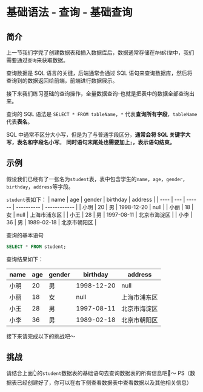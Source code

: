 # 基础语法 - 查询 - 基础查询

## 简介

上一节我们学完了创建数据表和插入数据库后，数据通常存储在`存储引擎`中，我们需要通过`查询`来获取数据。

查询数据是 SQL 语言的关键，后端通常会通过 SQL 语句来查询数据库，然后将查询到的数据返回给前端，前端进行数据展示。

接下来我们练习基础的查询操作，全量数据查询-也就是把表中的数据全部查询出来。

查询的 SQL 语法是 `SELECT * FROM tableName`，`*` 代表**查询所有字段**，`tableName` 代表**表名**。

SQL 中通常不区分大小写，但是为了与普通字段区分，**通常会将 SQL 关键字大写，表名和字段名小写**。
**同时语句末尾处也需要加上`;`，表示语句结束。**


## 示例

假设我们已经有了一张名为`student`表，表中包含学生的`name`，`age`，`gender`，`birthday`，`address`等字段。

`student`表如下：
| name | age | gender | birthday   | address      |
| ---- | --- | ------ | ---------- | ------------ |
| 小明 | 20  | 男     | 1998-12-20 | null         |
| 小丽 | 18  | 女     | null       | 上海市浦东区 |
| 小王 | 28  | 男     | 1997-08-11 | 北京市海淀区 |
| 小李 | 36  | 男     | 1989-02-18 | 北京市朝阳区 |

查询的基本语句

```sql
SELECT * FROM student;
```

查询结果如下：

| name | age | gender | birthday   | address      |
| ---- | --- | ------ | ---------- | ------------ |
| 小明 | 20  | 男     | 1998-12-20 | null         |
| 小丽 | 18  | 女     | null       | 上海市浦东区 |
| 小王 | 28  | 男     | 1997-08-11 | 北京市海淀区 |
| 小李 | 36  | 男     | 1989-02-18 | 北京市朝阳区 |


接下来请完成以下的挑战吧～

## 挑战
请结合上面👆的`student`数据表的基础语句去查询数据表的所有信息吧🌈～
PS（数据表已经创建好了，你可以在右下侧查看数据表中查看数据以及其他相关信息）
